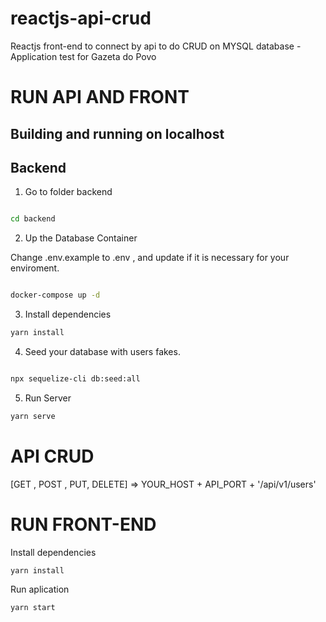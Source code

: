 # reactjs-api-crud

Reactjs front-end to connect by api to do CRUD on MYSQL database - Application test for Gazeta do Povo

# RUN API AND FRONT

## Building and running on localhost

## Backend

1. Go to folder backend

```sh

cd backend

```

2. Up the Database Container

Change .env.example to .env , and update if it is necessary for your enviroment.

```sh

docker-compose up -d

```

3. Install dependencies

```sh
yarn install
```

4. Seed your database with users fakes.

```sh

npx sequelize-cli db:seed:all

```

5. Run Server

```sh
yarn serve
```

# API CRUD

[GET , POST , PUT, DELETE] => YOUR_HOST + API_PORT + '/api/v1/users'

# RUN FRONT-END

Install dependencies

```sh
yarn install
```

Run aplication

```sh
yarn start
```
